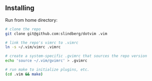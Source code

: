Installing
---

Run from home directory:

```bash
# clone the repo
git clone git@github.com:slindberg/dotvim .vim

# link the repo's vimrc to .vimrc
ln -s ~/.vim/vimrc .vimrc

# create a system-specific .gvimrc that sources the repo version
echo 'source ~/.vim/gvimrc' > .gvimrc

# run make to initialize plugins, etc.
(cd .vim && make)
```
